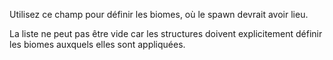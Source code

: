 Utilisez ce champ pour définir les biomes, où le spawn devrait avoir lieu.

La liste ne peut pas être vide car les structures doivent explicitement définir les biomes auxquels elles sont appliquées.
